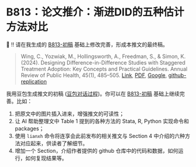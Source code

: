 # B813：论文推介：渐进DID的五种估计方法对比

&#x1F34E;  !! 请在我生成的 [B813-初稿](https://github.com/arlionn/lianxhta/blob/main/sample/B813-Stragged-DID.md) 基础上修改完善，形成本推文的最终稿。

> Wing, C., Yozwiak, M., Hollingsworth, A., Freedman, S., & Simon, K. (2024). Designing Difference-in-Difference Studies with Staggered Treatment Adoption: Key Concepts and Practical Guidelines. Annual Review of Public Health, 45(1), 485–505. [Link](https://doi.org/10.1146/annurev-publhealth-061022-050825), [PDF](https://www.annualreviews.org/docserver/fulltext/publhealth/45/1/annurev-publhealth-061022-050825.pdf?expires=1752678753&id=id&accname=guest&checksum=345B1C3C23D23EC0D6A9B385A91F2513), [Google](<https://scholar.google.com/scholar?q=Designing Difference-in-Difference Studies with Staggered Treatment Adoption: Key Concepts and Practical Guidelines>), [github-replication](https://github.com/hollina/arph-did-example)

我用豆包生成推文的初稿 ([豆包对话过程](https://www.doubao.com/thread/w8e524bfc59a644e2))。你可以在 [B813-初稿](https://github.com/arlionn/lianxhta/blob/main/sample/B813-Stragged-DID.md) 基础上继续完善。比如：

1. 把原文中的图片插入进来，增强推文的可读性；
2. 让 AI 帮助整理文中 Table 1 提到的各种方法的 Stata, R, Python 实现命令和 packages；
3. 使用 `lianxh` 命令将连享会此前发布的相关推文与 Section 4 中介绍的六种方法对应起来，供读者了解细节。
4. 增加一个 Section，介绍作者提供的 github 仓库中的代码和数据，如何运行，如何复现结果等。
